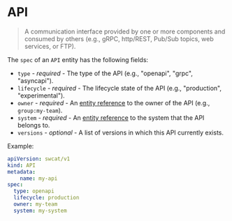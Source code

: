 # API

> A communication interface provided by one or more components and consumed by
> others (e.g., gRPC, http/REST, Pub/Sub topics, web services, or FTP).

The `spec` of an `API` entity has the following fields:

* `type` - *required* - The type of the API (e.g., "openapi", "grpc", "asyncapi").
* `lifecycle` - *required* - The lifecycle state of the API (e.g., "production", "experimental").
* `owner` - *required* - An [entity reference](./entity-references.md) to the owner of the API (e.g., `group:my-team`).
* `system` - *required* - An [entity reference](./entity-references.md) to the system that the API belongs to.
* `versions` - *optional* - A list of versions in which this API currently exists.

Example:

```yaml
apiVersion: swcat/v1
kind: API
metadata:
    name: my-api
spec:
  type: openapi
  lifecycle: production
  owner: my-team
  system: my-system
```
